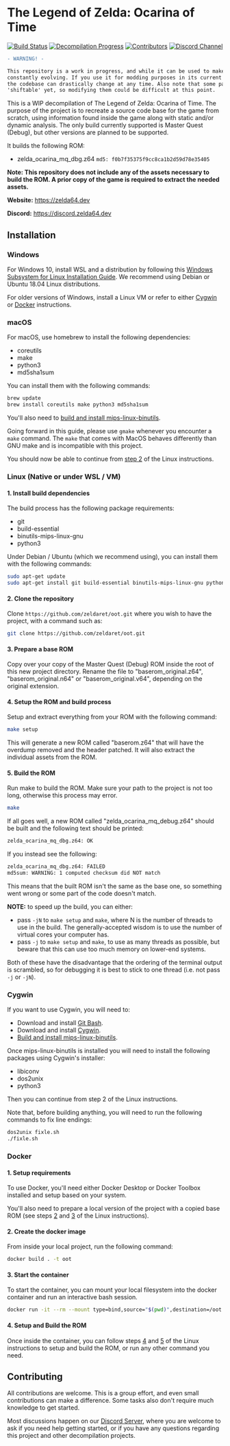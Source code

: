 # The Legend of Zelda: Ocarina of Time

[![Build Status][jenkins-badge]][jenkins] [![Decompilation Progress][progress-badge]][progress] [![Contributors][contributors-badge]][contributors] [![Discord Channel][discord-badge]][discord]

[jenkins]: https://jenkins.deco.mp/job/OOT/job/master
[jenkins-badge]: https://img.shields.io/jenkins/build?jobUrl=https%3A%2F%2Fjenkins.deco.mp%2Fjob%2FOOT%2Fjob%2Fmaster

[progress]: https://zelda64.dev/progress.html
[progress-badge]: https://img.shields.io/endpoint?url=https://zelda64.dev/reports/progress_shield.json

[contributors]: https://github.com/zeldaret/oot/graphs/contributors
[contributors-badge]: https://img.shields.io/github/contributors/zeldaret/oot

[discord]: https://discord.zelda64.dev
[discord-badge]: https://img.shields.io/discord/688807550715560050?color=%237289DA&logo=discord&logoColor=%23FFFFFF

```diff
- WARNING! -

This repository is a work in progress, and while it can be used to make certain changes, it's still
constantly evolving. If you use it for modding purposes in its current state, please be aware that
the codebase can drastically change at any time. Also note that some parts of the ROM may not be
'shiftable' yet, so modifying them could be difficult at this point.
```

This is a WIP decompilation of The Legend of Zelda: Ocarina of Time.
The purpose of the project is to recreate a source code base for the game from scratch, using information found inside the game along with static and/or dynamic analysis.
The only build currently supported is Master Quest (Debug), but other versions are planned to be supported.

It builds the following ROM:

* zelda_ocarina_mq_dbg.z64 `md5: f0b7f35375f9cc8ca1b2d59d78e35405`

**Note: This repository does not include any of the assets necessary to build the ROM. A prior copy of the game is required to extract the needed assets.**

**Website:** <https://zelda64.dev>

**Discord:** <https://discord.zelda64.dev>

## Installation

### Windows

For Windows 10, install WSL and a distribution by following this
[Windows Subsystem for Linux Installation Guide](https://docs.microsoft.com/en-us/windows/wsl/install-win10).
We recommend using Debian or Ubuntu 18.04 Linux distributions.

For older versions of Windows, install a Linux VM or refer to either [Cygwin](#Cygwin) or [Docker](#Docker) instructions.

### macOS

For macOS, use homebrew to install the following dependencies:

* coreutils
* make
* python3
* md5sha1sum

You can install them with the following commands:

```bash
brew update
brew install coreutils make python3 md5sha1sum
```

You'll also need to [build and install mips-linux-binutils](docs/BUILDING_BINUTILS_MACOS.md).

Going forward in this guide, please use `gmake` whenever you encounter a `make` command.
The `make` that comes with MacOS behaves differently than GNU make and is incompatible with this project.

You should now be able to continue from [step 2](#2-clone-the-repository) of the Linux instructions.

### Linux (Native or under WSL / VM)

#### 1. Install build dependencies

The build process has the following package requirements:

* git
* build-essential
* binutils-mips-linux-gnu
* python3

Under Debian / Ubuntu (which we recommend using), you can install them with the following commands:

```bash
sudo apt-get update
sudo apt-get install git build-essential binutils-mips-linux-gnu python3
```

#### 2. Clone the repository

Clone `https://github.com/zeldaret/oot.git` where you wish to have the project, with a command such as:

```bash
git clone https://github.com/zeldaret/oot.git
```

#### 3. Prepare a base ROM

Copy over your copy of the Master Quest (Debug) ROM inside the root of this new project directory.
Rename the file to "baserom_original.z64", "baserom_original.n64" or "baserom_original.v64", depending on the original extension.

#### 4. Setup the ROM and build process

Setup and extract everything from your ROM with the following command:

```bash
make setup
```

This will generate a new ROM called "baserom.z64" that will have the overdump removed and the header patched.
It will also extract the individual assets from the ROM.

#### 5. Build the ROM

Run make to build the ROM.
Make sure your path to the project is not too long, otherwise this process may error.

```bash
make
```

If all goes well, a new ROM called "zelda_ocarina_mq_debug.z64" should be built and the following text should be printed:

```bash
zelda_ocarina_mq_dbg.z64: OK
```

If you instead see the following:

```bash
zelda_ocarina_mq_dbg.z64: FAILED
md5sum: WARNING: 1 computed checksum did NOT match
```

This means that the built ROM isn't the same as the base one, so something went wrong or some part of the code doesn't match.

**NOTE:** to speed up the build, you can either:
* pass `-jN` to `make setup` and `make`, where N is the number of threads to use in the build. The generally-accepted wisdom is to use the number of virtual cores your computer has.
* pass `-j` to `make setup` and `make`, to use as many threads as possible, but beware that this can use too much memory on lower-end systems.

Both of these have the disadvantage that the ordering of the terminal output is scrambled, so for debugging it is best to stick to one thread (i.e. not pass `-j` or `-jN`).


### Cygwin

If you want to use Cygwin, you will need to:

* Download and install [Git Bash](https://git-scm.com/download/win).
* Download and install [Cygwin](https://cygwin.com).
* [Build and install mips-linux-binutils](docs/BUILDING_BINUTILS_CYGWIN.md).

Once mips-linux-binutils is installed you will need to install the following packages using Cygwin's installer:

* libiconv
* dos2unix
* python3

Then you can continue from step 2 of the Linux instructions.

Note that, before building anything, you will need to run the following commands to fix line endings:

```bash
dos2unix fixle.sh
./fixle.sh
```

### Docker

#### 1. Setup requirements

To use Docker, you'll need either Docker Desktop or Docker Toolbox installed and setup based on your system.

You'll also need to prepare a local version of the project with a copied base ROM (see steps [2](#2-clone-the-repository) and [3](#3-prepare-a-base-rom) of the Linux instructions).

#### 2. Create the docker image

From inside your local project, run the following command:

```bash
docker build . -t oot
```

#### 3. Start the container

To start the container, you can mount your local filesystem into the docker container and run an interactive bash session.

```bash
docker run -it --rm --mount type=bind,source="$(pwd)",destination=/oot oot /bin/bash
```

#### 4. Setup and Build the ROM

Once inside the container, you can follow steps [4](#4-setup-the-rom-and-build-process) and [5](#5-build-the-rom) of the Linux instructions to setup and build the ROM, or run any other command you need.

## Contributing

All contributions are welcome. This is a group effort, and even small contributions can make a difference.
Some tasks also don't require much knowledge to get started.

Most discussions happen on our [Discord Server](https://discord.zelda64.dev), where you are welcome to ask if you need help getting started, or if you have any questions regarding this project and other decompilation projects.
